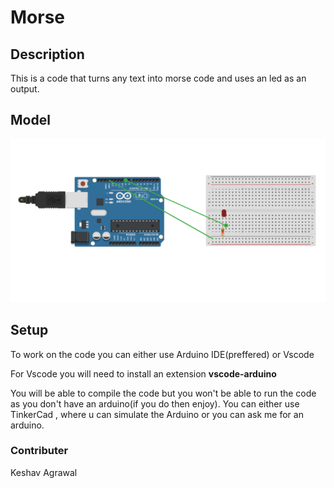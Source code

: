 # Morse

## Description
This is a code that turns any text into morse code and uses an led as an output.

## Model

[![Model](model.png)](https://www.tinkercad.com/things/6K99E8GOJGd)

## Setup

To work on the code you can either use Arduino IDE(preffered) or Vscode 

For Vscode you will need to install an extension **vscode-arduino**

You will  be able to compile the code but you won't be able to run the code as you don't have an arduino(if you do then enjoy).
You can either use TinkerCad , where u can simulate the Arduino or you can ask me for an arduino.

### Contributer
Keshav Agrawal
